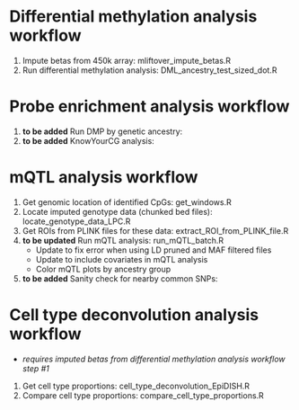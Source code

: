 # Differential methylation analysis workflow
1) Impute betas from 450k array: mliftover_impute_betas.R
2) Run differential methylation analysis: DML_ancestry_test_sized_dot.R

# Probe enrichment analysis workflow
1) **to be added** Run DMP by genetic ancestry:
2) **to be added** KnowYourCG analysis:

# mQTL analysis workflow
1) Get genomic location of identified CpGs: get_windows.R
2) Locate imputed genotype data (chunked bed files): locate_genotype_data_LPC.R
3) Get ROIs from PLINK files for these data: extract_ROI_from_PLINK_file.R
4) **to be updated** Run mQTL analysis: run_mQTL_batch.R
     - Update to fix error when using LD pruned and MAF filtered files
     - Update to include covariates in mQTL analysis
     - Color mQTL plots by ancestry group
5) **to be added** Sanity check for nearby common SNPs: 

# Cell type deconvolution analysis workflow
- *requires imputed betas from differential methylation analysis workflow step #1*
1) Get cell type proportions: cell_type_deconvolution_EpiDISH.R
2) Compare cell type proportions: compare_cell_type_proportions.R
